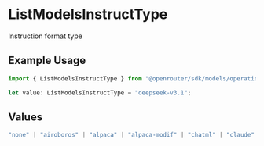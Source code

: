 # ListModelsInstructType

Instruction format type

## Example Usage

```typescript
import { ListModelsInstructType } from "@openrouter/sdk/models/operations";

let value: ListModelsInstructType = "deepseek-v3.1";
```

## Values

```typescript
"none" | "airoboros" | "alpaca" | "alpaca-modif" | "chatml" | "claude" | "code-llama" | "gemma" | "llama2" | "llama3" | "mistral" | "nemotron" | "neural" | "openchat" | "phi3" | "rwkv" | "vicuna" | "zephyr" | "deepseek-r1" | "deepseek-v3.1" | "qwq" | "qwen3"
```